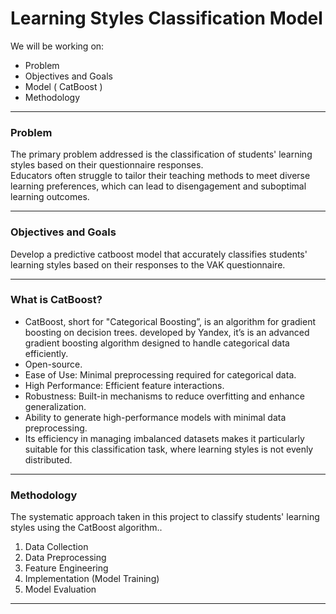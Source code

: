 # Learning Styles Classification Model


We will be working on: 
- Problem
- Objectives and Goals
- Model ( CatBoost )
- Methodology




***

### Problem
The primary problem addressed is the classification of students' learning styles based on their questionnaire responses.  
Educators often struggle to tailor their teaching methods to meet diverse learning preferences, which can lead to disengagement and suboptimal learning outcomes.



***

### Objectives and Goals
Develop a predictive catboost model that accurately classifies students' learning styles based on their responses to the VAK questionnaire.



***

### What is CatBoost?
- CatBoost, short for "Categorical Boosting”, is an algorithm for gradient boosting on decision trees. developed by Yandex, it’s is an advanced gradient boosting algorithm designed to handle categorical data efficiently.
- Open-source.
- Ease of Use: Minimal preprocessing required for categorical data.
- High Performance: Efficient feature interactions.
- Robustness: Built-in mechanisms to reduce overfitting and enhance generalization.
- Ability to generate high-performance models with minimal data preprocessing.
- Its efficiency in managing imbalanced datasets makes it particularly suitable for this classification task, where learning styles is not evenly distributed.



***

### Methodology
The systematic approach taken in this project to classify students' learning styles using the CatBoost algorithm..

1. Data Collection
2. Data Preprocessing
3. Feature Engineering
4. Implementation (Model Training)
4. Model Evaluation


***
